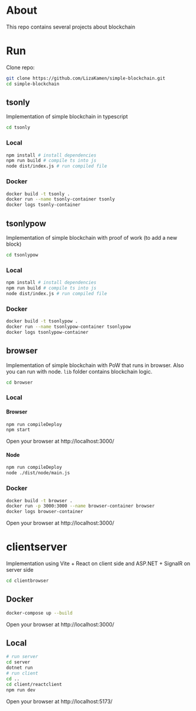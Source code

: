 # About

This repo contains several projects about blockchain

# Run

Clone repo:

```bash
git clone https://github.com/LizaKamen/simple-blockchain.git
cd simple-blockchain
```

## tsonly

Implementation of simple blockchain in typescript

```bash
cd tsonly
```

### Local

```bash
npm install # install dependencies
npm run build # compile ts into js
node dist/index.js # run compiled file
```

### Docker

```bash
docker build -t tsonly .
docker run --name tsonly-container tsonly
docker logs tsonly-container
```

## tsonlypow

Implementation of simple blockchain with proof of work (to add a new block)

```bash
cd tsonlypow
```

### Local

```bash
npm install # install dependencies
npm run build # compile ts into js
node dist/index.js # run compiled file
```

### Docker

```bash
docker build -t tsonlypow .
docker run --name tsonlypow-container tsonlypow
docker logs tsonlypow-container
```

## browser

Implementation of simple blockchain with PoW that runs in browser. Also you can run with node. `lib` folder contains blockchain logic.

```bash
cd browser
```

### Local

#### Browser

```bash
npm run compileDeploy
npm start
```

Open your browser at http://localhost:3000/

#### Node

```bash
npm run compileDeploy
node ./dist/node/main.js
```

### Docker

```bash
docker build -t browser .
docker run -p 3000:3000 --name browser-container browser
docker logs browser-container
```

Open your browser at http://localhost:3000/

# clientserver

Implementation using Vite + React on client side and ASP.NET + SignalR on server side

```bash
cd clientbrowser
```

## Docker

```bash
docker-compose up --build
```

Open your browser at http://localhost:3000/

## Local

```bash
# run server
cd server
dotnet run
# run client
cd ..
cd client/reactclient
npm run dev
```

Open your browser at http://localhost:5173/
